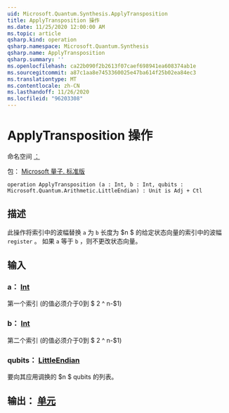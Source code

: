 ```yaml
---
uid: Microsoft.Quantum.Synthesis.ApplyTransposition
title: ApplyTransposition 操作
ms.date: 11/25/2020 12:00:00 AM
ms.topic: article
qsharp.kind: operation
qsharp.namespace: Microsoft.Quantum.Synthesis
qsharp.name: ApplyTransposition
qsharp.summary: ''
ms.openlocfilehash: ca22b090f2b2613f07caef698941ea608374ab1e
ms.sourcegitcommit: a87c1aa8e7453360025e47ba614f25b02ea84ec3
ms.translationtype: MT
ms.contentlocale: zh-CN
ms.lasthandoff: 11/26/2020
ms.locfileid: "96203308"
---
```

# <a name="applytransposition-operation"></a>ApplyTransposition 操作

命名空间 [：](xref:Microsoft.Quantum.Synthesis)

包： [Microsoft 量子. 标准版](https://nuget.org/packages/Microsoft.Quantum.Standard)




```qsharp
operation ApplyTransposition (a : Int, b : Int, qubits : Microsoft.Quantum.Arithmetic.LittleEndian) : Unit is Adj + Ctl
```


## <a name="description"></a>描述

此操作将索引中的波幅替换 `a` 为 `b` 长度为 $n $ 的给定状态向量的索引中的波幅 `register` 。  如果 `a` 等于 `b` ，则不更改状态向量。

## <a name="input"></a>输入

### <a name="a--int"></a>a： [Int](xref:microsoft.quantum.lang-ref.int)

第一个索引 (的值必须介于0到 $ 2 ^ n-$1) 


### <a name="b--int"></a>b： [Int](xref:microsoft.quantum.lang-ref.int)

第二个索引 (的值必须介于0到 $ 2 ^ n-$1) 


### <a name="qubits--littleendian"></a>qubits： [LittleEndian](xref:Microsoft.Quantum.Arithmetic.LittleEndian)

要向其应用调换的 $n $ qubits 的列表。



## <a name="output--unit"></a>输出： [单元](xref:microsoft.quantum.lang-ref.unit)

